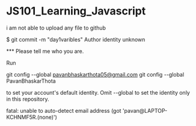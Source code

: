 # JS101_Learning_Javascript


i am not able to upload any file to github


$ git commit -m "day1varibles"
Author identity unknown

*** Please tell me who you are.

Run

  git config --global pavanbhaskarthota05@gmail.com
  git config --global PavanBhaskarThota

to set your account's default identity.
Omit --global to set the identity only in this repository.

fatal: unable to auto-detect email address (got 'pavan@LAPTOP-KCHNMF5R.(none)')


